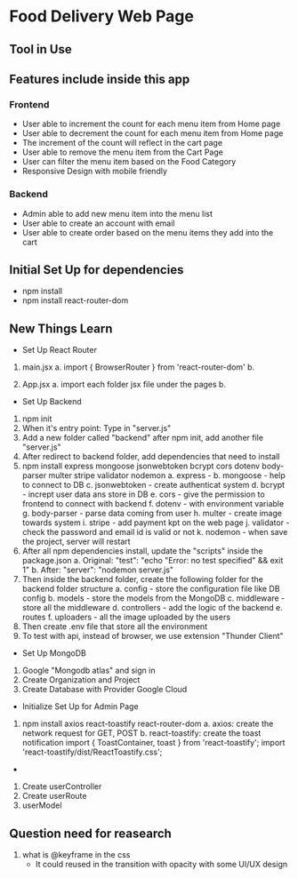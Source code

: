# Food Delivery Web Page

## Tool in Use

## Features include inside this app

### Frontend

- User able to increment the count for each menu item from Home page
- User able to decrement the count for each menu item from Home page
- The increment of the count will reflect in the cart page
- User able to remove the menu item from the Cart Page
- User can filter the menu item based on the Food Category
- Responsive Design with mobile friendly

### Backend

- Admin able to add new menu item into the menu list
- User able to create an account with email
- User able to create order based on the menu items they add into the cart

## Initial Set Up for dependencies

- npm install
- npm install react-router-dom

## New Things Learn

- Set Up React Router

1. main.jsx
   a. import { BrowserRouter } from 'react-router-dom'
   b.
   <!-- wrap <App /> inside the <browserRouter> -->

2. App.jsx
   a. import each folder jsx file under the pages
   b.
   <!-- <Routes>
    <Route path='/' element={<Home />} />
    <Route path='/cart' element={<Cart />} />
    <Route path='/order' element={<PlaceOrder />} />
   </Routes> -->

- Set Up Backend

1. npm init
2. When it's entry point: Type in "server.js"
3. Add a new folder called "backend" after npm init, add another file "server.js"
4. After redirect to backend folder, add dependencies that need to install
5. npm install express mongoose jsonwebtoken bcrypt cors dotenv body-parser multer stripe validator nodemon
   a. express -
   b. mongoose - help to connect to DB
   c. jsonwebtoken - create authenticat system
   d. bcrypt - incrept user data ans store in DB
   e. cors - give the permission to frontend to connect with backend
   f. dotenv - with environment variable
   g. body-parser - parse data coming from user
   h. multer - create image towards system
   i. stripe - add payment kpt on the web page
   j. validator - check the password and email id is valid or not
   k. nodemon - when save the project, server will restart
6. After all npm dependencies install, update the "scripts" inside the package.json
   a. Original: "test": "echo \"Error: no test specified\" && exit 1"
   b. After: "server": "nodemon server.js"
7. Then inside the backend folder, create the following folder for the backend folder structure
   a. config - store the configuration file like DB config
   b. models - store the models from the MongoDB
   c. middleware - store all the middleware
   d. controllers - add the logic of the backend
   e. routes
   f. uploaders - all the image uploaded by the users
8. Then create .env file that store all the environment
9. To test with api, instead of browser, we use extension "Thunder Client"

- Set Up MongoDB

1. Google "Mongodb atlas" and sign in
2. Create Organization and Project
3. Create Database with Provider Google Cloud

- Initialize Set Up for Admin Page

1. npm install axios react-toastify react-router-dom
   a. axios: create the network request for GET, POST
   b. react-toastify: create the toast notification
   import { ToastContainer, toast } from 'react-toastify';
   import 'react-toastify/dist/ReactToastify.css';

-

1. Create userController
2. Create userRoute
3. userModel

## Question need for reasearch

1. what is @keyframe in the css
   - It could reused in the transition with opacity with some UI/UX design
